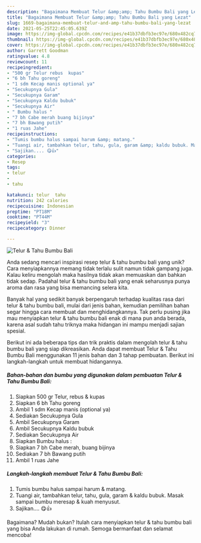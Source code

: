 ```yaml
---
description: "Bagaimana Membuat Telur &amp;amp; Tahu Bumbu Bali yang Lezat"
title: "Bagaimana Membuat Telur &amp;amp; Tahu Bumbu Bali yang Lezat"
slug: 1669-bagaimana-membuat-telur-and-amp-tahu-bumbu-bali-yang-lezat
date: 2021-05-25T22:45:05.639Z
image: https://img-global.cpcdn.com/recipes/e41b37dbfb3ec97e/680x482cq70/telur-tahu-bumbu-bali-foto-resep-utama.jpg
thumbnail: https://img-global.cpcdn.com/recipes/e41b37dbfb3ec97e/680x482cq70/telur-tahu-bumbu-bali-foto-resep-utama.jpg
cover: https://img-global.cpcdn.com/recipes/e41b37dbfb3ec97e/680x482cq70/telur-tahu-bumbu-bali-foto-resep-utama.jpg
author: Garrett Goodman
ratingvalue: 4.8
reviewcount: 11
recipeingredient:
- "500 gr Telur rebus  kupas"
- "6 bh Tahu goreng"
- "1 sdm Kecap manis optional ya"
- "Secukupnya Gula"
- "Secukupnya Garam"
- "Secukupnya Kaldu bubuk"
- "Secukupnya Air"
- " Bumbu halus "
- "7 bh Cabe merah buang bijinya"
- "7 bh Bawang putih"
- "1 ruas Jahe"
recipeinstructions:
- "Tumis bumbu halus sampai harum &amp; matang."
- "Tuangi air, tambahkan telur, tahu, gula, garam &amp; kaldu bubuk. Masak sampai bumbu meresap &amp; kuah menyusut."
- "Sajikan.... 😋👍"
categories:
- Resep
tags:
- telur
- 
- tahu

katakunci: telur  tahu 
nutrition: 242 calories
recipecuisine: Indonesian
preptime: "PT18M"
cooktime: "PT44M"
recipeyield: "3"
recipecategory: Dinner

---
```



![Telur &amp; Tahu Bumbu Bali](https://img-global.cpcdn.com/recipes/e41b37dbfb3ec97e/680x482cq70/telur-tahu-bumbu-bali-foto-resep-utama.jpg)

Anda sedang mencari inspirasi resep telur &amp; tahu bumbu bali yang unik? Cara menyiapkannya memang tidak terlalu sulit namun tidak gampang juga. Kalau keliru mengolah maka hasilnya tidak akan memuaskan dan bahkan tidak sedap. Padahal telur &amp; tahu bumbu bali yang enak seharusnya punya aroma dan rasa yang bisa memancing selera kita.



Banyak hal yang sedikit banyak berpengaruh terhadap kualitas rasa dari telur &amp; tahu bumbu bali, mulai dari jenis bahan, kemudian pemilihan bahan segar hingga cara membuat dan menghidangkannya. Tak perlu pusing jika mau menyiapkan telur &amp; tahu bumbu bali enak di mana pun anda berada, karena asal sudah tahu triknya maka hidangan ini mampu menjadi sajian spesial.


Berikut ini ada beberapa tips dan trik praktis dalam mengolah telur &amp; tahu bumbu bali yang siap dikreasikan. Anda dapat membuat Telur &amp; Tahu Bumbu Bali menggunakan 11 jenis bahan dan 3 tahap pembuatan. Berikut ini langkah-langkah untuk membuat hidangannya.

<!--inarticleads1-->

##### Bahan-bahan dan bumbu yang digunakan dalam pembuatan Telur &amp; Tahu Bumbu Bali:

1. Siapkan 500 gr Telur, rebus &amp; kupas
1. Siapkan 6 bh Tahu goreng
1. Ambil 1 sdm Kecap manis (optional ya)
1. Sediakan Secukupnya Gula
1. Ambil Secukupnya Garam
1. Ambil Secukupnya Kaldu bubuk
1. Sediakan Secukupnya Air
1. Siapkan  Bumbu halus :
1. Siapkan 7 bh Cabe merah, buang bijinya
1. Sediakan 7 bh Bawang putih
1. Ambil 1 ruas Jahe




<!--inarticleads2-->

##### Langkah-langkah membuat Telur &amp; Tahu Bumbu Bali:

1. Tumis bumbu halus sampai harum &amp; matang.
1. Tuangi air, tambahkan telur, tahu, gula, garam &amp; kaldu bubuk. Masak sampai bumbu meresap &amp; kuah menyusut.
1. Sajikan.... 😋👍




Bagaimana? Mudah bukan? Itulah cara menyiapkan telur &amp; tahu bumbu bali yang bisa Anda lakukan di rumah. Semoga bermanfaat dan selamat mencoba!

